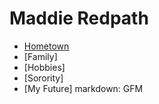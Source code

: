 # **Maddie Redpath**
* [Hometown](https://github.com/maddieredpath/hello-world/blob/9e3fa06bb144df29c36aa668ef17ff37a9cafae2/hometown.md)
* [Family]
* [Hobbies]
* [Sorority]
* [My Future]
markdown: GFM

